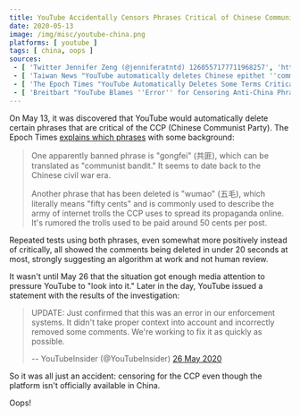 ```yaml
---
title: YouTube Accidentally Censors Phrases Critical of Chinese Communist Party
date: 2020-05-13
image: /img/misc/youtube-china.png
platforms: [ youtube ]
tags: [ china, oops ]
sources:
 - [ 'Twitter Jennifer Zeng (@jenniferatntd) 1260557177711968257', 'https://archive.vn/E6zcI' ]
 - [ 'Taiwan News "YouTube automatically deletes Chinese epithet ''communist bandit''" by Keoni Everington (14 May 2020)', 'https://archive.vn/EBDdM' ]
 - [ 'The Epoch Times "YouTube Automatically Deletes Some Terms Critical of Chinese Regime" by Petr Svab (17 May 2020)', 'https://archive.vn/WJaZj' ]
 - [ 'Breitbart "YouTube Blames ''Error'' for Censoring Anti-China Phrases" by Allum Bokhari (26 May 2020)', 'https://archive.vn/p2La7' ]
---
```


On May 13, it was discovered that YouTube would automatically delete certain phrases that are critical of the CCP (Chinese Communist Party).
The Epoch Times [explains which phrases](https://archive.vn/WJaZj#selection-1117.0-1121.262) with some background:
> One apparently banned phrase is "gongfei" (共匪), which can be translated as
> "communist bandit." It seems to date back to the Chinese civil war era.
>
> Another phrase that has been deleted is "wumao" (五毛), which literally means
> "fifty cents" and is commonly used to describe the army of internet trolls
> the CCP uses to spread its propaganda online. It's rumored the trolls used to
> be paid around 50 cents per post.

Repeated tests using both phrases, even somewhat more positively instead of critically, all showed the comments being deleted in under 20 seconds at most, strongly suggesting an algorithm at work and not human review.

It wasn't until May 26 that the situation got enough media attention to pressure YouTube to "look into it."
Later in the day, YouTube issued a statement with the results of the investigation:
> UPDATE: Just confirmed that this was an error in our enforcement systems.
> It didn't take proper context into account and incorrectly removed some comments.
> We're working to fix it as quickly as possible.
>
> -- YouTubeInsider (@YouTubeInsider) [26 May 2020](https://archive.vn/srg9R)

So it was all just an accident: censoring for the CCP even though the platform isn't officially available in China.

Oops!
